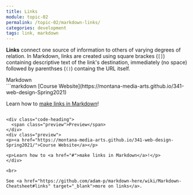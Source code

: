 ```yaml
---
title: Links
module: topic-02
permalink: /topic-02/markdown-links/
categories: development
tags: link, markdown
---
```


<div class="divider-heading"></div>

**Links** connect one source of information to others of varying degrees of relation. In Markdown, links are created using square brackes (`[]`) containing descriptive text of the link's destination, immediately (no space) followed by parenthses (`()`) containg the URL itself.

<div class="code-heading">
  <span class="md">Markdown</span>
</div>
```markdown
[Course Website](https://montana-media-arts.github.io/341-web-design-Spring2021)

Learn how to [make links in Markdown](../topic-02/markdown-links)!
```

<div class="code-heading">
  <span class="preview">Preview</span>
</div>
<div class="preview">
<p><a href="https://montana-media-arts.github.io/341-web-design-Spring2021/">Course Website</a></p>

<p>Learn how to <a href="#">make links in Markdown</a>!</p>
</div>

<br>

See <a href="https://github.com/adam-p/markdown-here/wiki/Markdown-Cheatsheet#links" target="_blank">more on links</a>.

